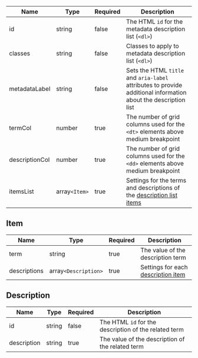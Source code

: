 | Name           | Type          | Required | Description                                                                                                    |
| -------------- | ------------- | -------- | -------------------------------------------------------------------------------------------------------------- |
| id             | string        | false    | The HTML `id` for the metadata description list (`<dl>`)                                                       |
| classes        | string        | false    | Classes to apply to metadata description list (`<dl>`)                                                         |
| metadataLabel  | string        | false    | Sets the HTML `title` and `aria-label` attributes to provide additional information about the description list |
| termCol        | number        | true     | The number of grid columns used for the `<dt>` elements above medium breakpoint                                |
| descriptionCol | number        | true     | The number of grid columns used for the `<dd>` elements above medium breakpoint                                |
| itemsList      | array`<Item>` | true     | Settings for the terms and descriptions of the [description list items](#item)                                 |

## Item

| Name         | Type                 | Required | Description                                        |
| ------------ | -------------------- | -------- | -------------------------------------------------- |
| term         | string               | true     | The value of the description term                  |
| descriptions | array`<Description>` | true     | Settings for each [description item](#description) |

## Description

| Name        | Type   | Required | Description                                           |
| ----------- | ------ | -------- | ----------------------------------------------------- |
| id          | string | false    | The HTML `id` for the description of the related term |
| description | string | true     | The value of the description of the related term      |
